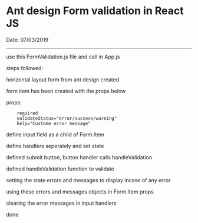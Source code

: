 # Ant design Form validation in React JS 

Date: 07/03/2019

----------------------------------------------

use this FormValidation.js file and call in App.js


steps followed:

horizontal layout form from ant design created

form item has been created with the props below

props:

```
    required
    validateStatus="error/success/warning"
    help="Custome error message"
```

define input field as a child of Form.Item

define handlers seperately and set state

defined submit button, button handler calls handleValidation

defined handleValidation function to validate

setting the state errors and messages to display incase of any error

using these errors and messages objects in Form.Item props

clearing the error messages in input handlers

done